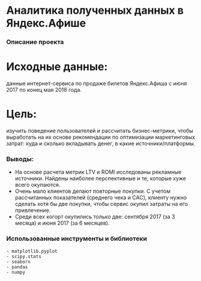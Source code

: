 # Аналитика полученных данных в Яндекс.Афише
### Описание проекта

# Исходные данные:
данные интернет-сервиса по продаже билетов Яндекс.Афиша с июня 2017 по конец мая 2018 года.

# Цель:
изучить поведение пользователей и рассчитать бизнес-метрики, чтобы выработать на их основе рекомендации по оптимизации маркетинговых затрат: куда и сколько вкладывать денег, в какие источники/платформы.

### Выводы:

* На основе расчета метрик LTV и ROMI исследованы рекламные источники. Найдены наиболее перспективные и те, которые хуже всего окупаются.
* Очень мало клиентов делают повторные покупки. С учетом рассчитанных показателей (среднего чека и CAC), клиенту нужно сделать хотя бы две покупки, чтобы сервис окупил затраты на его привлечение.
* Среди всех когорт окупились только две: сентября 2017 (за 3 месяца) и июня 2017 (за 6 месяцев).

### Использованные инструменты и библиотеки
```
- matplotlib.pyplot
- scipy.stats
- seaborn
- pandas
- numpy
```
